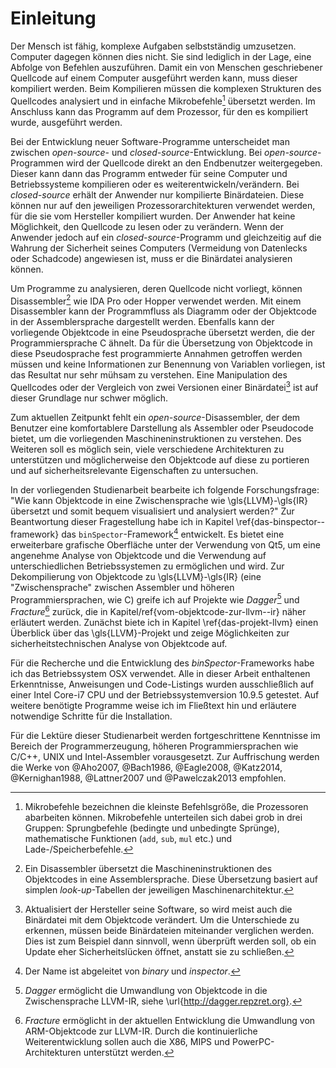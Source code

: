 
# Einleitung

Der Mensch ist fähig, komplexe Aufgaben selbstständig umzusetzen. Computer dagegen können dies nicht. Sie sind lediglich in der Lage, eine Abfolge von Befehlen auszuführen. Damit ein von Menschen geschriebener Quellcode auf einem Computer ausgeführt werden kann, muss dieser kompiliert werden. Beim Kompilieren müssen die komplexen Strukturen des Quellcodes analysiert und in einfache Mikrobefehle[^Mikrobefehle] übersetzt werden. Im Anschluss kann das Programm auf dem Prozessor, für den es kompiliert wurde, ausgeführt werden.

Bei der Entwicklung neuer Software-Programme unterscheidet man zwischen *open-source*- und *closed-source*-Entwicklung. Bei *open-source*-Programmen wird der Quellcode direkt an den Endbenutzer weitergegeben. Dieser kann dann das Programm entweder für seine Computer und Betriebssysteme kompilieren oder es weiterentwickeln/verändern. Bei *closed-source* erhält der Anwender nur  kompilierte Binärdateien. Diese können  nur auf den jeweiligen Prozessorarchitekturen verwendet werden, für die sie vom Hersteller kompiliert wurden. Der Anwender hat keine Möglichkeit, den Quellcode zu lesen oder zu verändern. Wenn der Anwender jedoch auf ein *closed-source*-Programm und gleichzeitig auf die Wahrung der Sicherheit seines Computers (Vermeidung von Datenlecks oder Schadcode) angewiesen ist, muss er die Binärdatei analysieren können.

Um Programme zu analysieren, deren Quellcode nicht vorliegt, können Disassembler[^Disassembler] wie IDA Pro oder Hopper verwendet werden. Mit einem Disassembler kann der Programmfluss als Diagramm oder der Objektcode in der Assemblersprache dargestellt werden. Ebenfalls kann der vorliegende Objektcode in eine Pseudosprache übersetzt werden, die der Programmiersprache C ähnelt. Da für die Übersetzung von Objektcode in diese Pseudosprache fest programmierte Annahmen getroffen werden müssen und keine Informationen zur Benennung von Variablen vorliegen, ist das Resultat nur sehr mühsam zu verstehen. Eine Manipulation des Quellcodes oder der Vergleich von zwei Versionen einer Binärdatei[^Updates] ist auf dieser Grundlage nur schwer möglich.

Zum aktuellen Zeitpunkt fehlt ein *open-source*-Disassembler, der dem Benutzer eine komfortablere Darstellung als Assembler oder Pseudocode bietet, um die vorliegenden Maschineninstruktionen zu verstehen. Des Weiteren soll es möglich sein, viele verschiedene Architekturen zu unterstützen und möglicherweise den Objektcode auf diese zu portieren und auf sicherheitsrelevante Eigenschaften zu untersuchen.

In der vorliegenden Studienarbeit bearbeite ich folgende Forschungsfrage: "Wie kann Objektcode in eine Zwischensprache wie \gls{LLVM}-\gls{IR} übersetzt und somit bequem visualisiert und analysiert werden?" Zur Beantwortung dieser Fragestellung habe ich in Kapitel \ref{das-binspector--framework} das `binSpector`-Framework[^binSpector] entwickelt. Es bietet eine erweiterbare grafische Oberfläche unter der Verwendung von Qt5, um eine angenehme Analyse von Objektcode und die Verwendung auf unterschiedlichen Betriebssystemen zu ermöglichen und wird. Zur Dekompilierung von Objektcode zu \gls{LLVM}-\gls{IR} (eine "Zwischensprache" zwischen Assembler und höheren Programmiersprachen, wie C) greife ich auf Projekte wie *Dagger*[^Dagger] und *Fracture*[^Fracture] zurück, die in Kapitel/ref{vom-objektcode-zur-llvm--ir} näher erläutert werden. Zunächst biete ich in Kapitel \ref{das-projekt-llvm} einen Überblick über das \gls{LLVM}-Projekt und zeige Möglichkeiten zur sicherheitstechnischen Analyse von Objektcode auf.

Für die Recherche und die Entwicklung des *binSpector*-Frameworks habe ich das Betriebssystem OSX verwendet. Alle in dieser Arbeit enthaltenen Erkenntnisse, Anweisungen und Code-Listings wurden ausschließlich auf einer Intel Core-i7 CPU und der Betriebssystemversion 10.9.5 getestet. Auf weitere benötigte Programme weise ich im Fließtext hin und erläutere notwendige Schritte für die Installation.

Für die Lektüre dieser Studienarbeit werden fortgeschrittene Kenntnisse im Bereich der Programmerzeugung, höheren Programmiersprachen wie C/C++, UNIX und Intel-Assembler vorausgesetzt. Zur Auffrischung werden die Werke von @Aho2007, @Bach1986, @Eagle2008, @Katz2014, @Kernighan1988, @Lattner2007 und @Pawelczak2013 empfohlen.

<!-- Fußnoten -->
[^Updates]: Aktualisiert der Hersteller seine Software, so wird meist auch die Binärdatei mit dem Objektcode verändert. Um die Unterschiede zu erkennen, müssen beide Binärdateien miteinander verglichen werden. Dies ist zum Beispiel dann sinnvoll, wenn überprüft werden soll, ob ein Update eher Sicherheitslücken öffnet, anstatt sie zu schließen.

[^Debuggen]: Debuggen bedeutet, dass der Quellcode mit einem Programm (einem Debugger) auf Fehler und Probleme untersucht wird.

[^Flag]: Ein Flag ist ein Argument, das einem Programm zur Ausführung übergeben wird. Beim Übersetzen eines Quellcodes kann durch das Setzen verschiedener Flags die resultierende Binärdatei spezialisiert werden. Bekannte Flags sind u. a. die `-O0` bis `-O3`-Flags, die das Optimierungslevel des Compilers bestimmen.

[^Mikrobefehle]: Mikrobefehle bezeichnen die kleinste Befehlsgröße, die Prozessoren abarbeiten können. Mikrobefehle unterteilen sich dabei grob in drei Gruppen: Sprungbefehle (bedingte und unbedingte Sprünge), mathematische Funktionen (`add`, `sub`, `mul` etc.) und Lade-/Speicherbefehle. 

[^Breakpoint]: Ein Breakpoint ist ein vom Benutzer gesetzter Haltepunkt im Quellcode um den Ablauf des Programms an dieser Stelle zu unterbrechen. Dadurch bieten sich dem Entwickler die Möglichkeit, sein Programm schrittweise zu analysieren und die Werte der vorhandenen Variablen zu überprüfen.

[^Disassembler]: Ein Disassembler übersetzt die Maschineninstruktionen des Objektcodes in eine Assemblersprache. Diese Übersetzung basiert auf simplen *look-up*-Tabellen der jeweiligen Maschinenarchitektur.

[^binSpector]: Der Name ist abgeleitet von *binary* und *inspector*.

[^Dagger]: *Dagger* ermöglicht die Umwandlung von Objektcode in die Zwischensprache LLVM-IR, siehe \url{http://dagger.repzret.org}.

[^Fracture]: *Fracture* ermöglicht in der aktuellen Entwicklung die Umwandlung von ARM-Objektcode zur LLVM-IR. Durch die kontinuierliche Weiterentwicklung sollen auch die X86, MIPS und PowerPC-Architekturen unterstützt werden.
